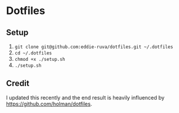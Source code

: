 # Dotfiles

## Setup

1. `git clone git@github.com:eddie-ruva/dotfiles.git ~/.dotfiles`
2. `cd ~/.dotfiles`
3. `chmod +x ./setup.sh`
4. `./setup.sh`


## Credit
I updated this recently and the end result is heavily influenced by https://github.com/holman/dotfiles.
